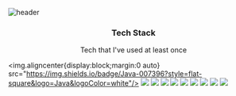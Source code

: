 ![header](https://capsule-render.vercel.app/api?color=gradient&height=300&section=header&text=ByungJin&fontSize=100)

<h3 align="center"> Tech Stack </h3>

<p align="center"> Tech that I've used at least once</p>


<img.aligncenter{display:block;margin:0 auto} src="https://img.shields.io/badge/Java-007396?style=flat-square&logo=Java&logoColor=white"/></a>
<img src="https://img.shields.io/badge/JavaScript-F7DF1E?style=flat-square&logo=JavaScript&logoColor=white"/></a>
<img src="https://img.shields.io/badge/React-61DAFB?style=flat-square&logo=React&logoColor=white"/></a>
<img src="https://img.shields.io/badge/HTML5-E34F26?style=flat-square&logo=HTML5%&logoColor=white"/></a>
<img src="https://img.shields.io/badge/CSS-1572B6?style=flat-square&logo=CSS3%&logoColor=white"/></a>
<img src="https://img.shields.io/badge/SpringBoot-6DB33F?style=flat-square&logo=Spring&logoColor=white"/></a>
<img src="https://img.shields.io/badge/GitHub-181717?style=flat-square&logo=GitHub&logoColor=white"/></a>
<img src="https://img.shields.io/badge/Flutter-02569B?style=flat-square&logo=Flutter%&logoColor=white"/></a>
<img src="https://img.shields.io/badge/Dart-0175C2?style=flat-square&logo=Dart%&logoColor=white"/></a>
<img src="https://img.shields.io/badge/MySQL-4479A1?style=flat-square&logo=MySQL%&logoColor=white"/></a>


